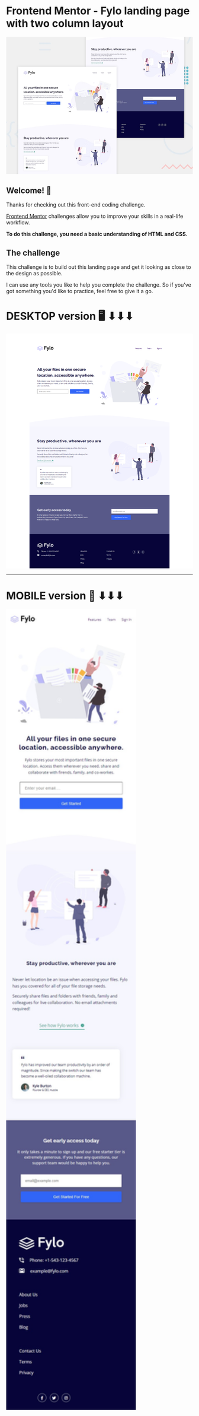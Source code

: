 # Frontend Mentor - Fylo landing page with two column layout

![Design preview for the Fylo landing page with two column layout challenge](./design/desktop-preview.jpg)

## Welcome! 👋

Thanks for checking out this front-end coding challenge.

[Frontend Mentor](https://www.frontendmentor.io) challenges allow you to improve your skills in a real-life workflow.

**To do this challenge, you need a basic understanding of HTML and CSS.**

## The challenge

This challenge is to build out this landing page and get it looking as close to the design as possible.

I can use any tools you like to help you complete the challenge. So if you've got something you'd like to practice, feel free to give it a go.


# DESKTOP version 🖥️ ⬇⬇⬇
<img src="desktop.jpeg">

<hr>

# MOBILE version 📱  ⬇⬇⬇
<img src="mobile.jpeg" width="350px">
